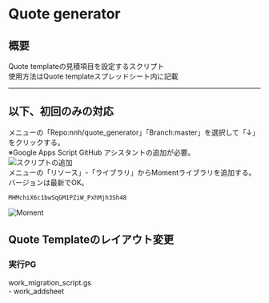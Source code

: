 # Quote generator
## 概要
Quote templateの見積項目を設定するスクリプト  
使用方法はQuote templateスプレッドシート内に記載  
- - -
## 以下、初回のみの対応
メニューの「Repo:nnh/quote_generator」「Branch:master」を選択して「↓」をクリックする。  
※Google Apps Script GitHub アシスタントの追加が必要。  
![スクリプトの追加](https://user-images.githubusercontent.com/24307469/62115229-0ad46700-b2f3-11e9-820b-eec3edb91cc3.png)  
メニューの「リソース」-「ライブラリ」からMomentライブラリを追加する。  
バージョンは最新でOK。  

```Library key:
MHMchiX6c1bwSqGM1PZiW_PxhMjh3Sh48  
```

![Moment](https://user-images.githubusercontent.com/24307469/62115717-d90fd000-b2f3-11e9-9ec0-72c61f28af09.png)  
## Quote Templateのレイアウト変更
### 実行PG
work_migration_script.gs  
    - work_addsheet  
